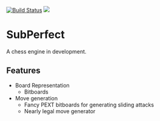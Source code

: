 [![Build Status](https://travis-ci.org/phillipnicol/SubPerfect.svg?branch=master)](https://travis-ci.org/phillipnicol/SubPerfect)
[![](https://cranlogs.r-pkg.org/badges/grand-total/Thresher)](https://CRAN.R-project.org/package=Thresher)

# SubPerfect 
A chess engine in development. 

## Features

  - Board Representation
    - Bitboards
  - Move generation
    - Fancy PEXT bitboards for generating sliding attacks
    - Nearly legal move generator
